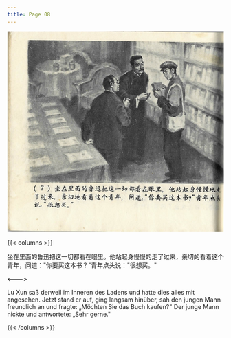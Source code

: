 ```yaml
---
title: Page 08
---
```


![luxun front](../../../images/luxun/MaiShuDeGuShi/8-page-00001.jpg)

{{< columns >}}

坐在里面的鲁迅把这一切都看在眼里。他站起身慢慢的走了过来，亲切的看着这个青年，问道："你要买这本书？"青年点头说："很想买。"

<--->

Lu Xun saß derweil im Inneren des Ladens und hatte dies alles mit angesehen. Jetzt stand er auf, ging langsam hinüber, sah den jungen Mann freundlich an und fragte: „Möchten Sie das Buch kaufen?" Der junge Mann nickte und antwortete: „Sehr gerne."

{{< /columns >}}